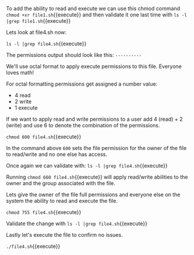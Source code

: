 To add the ability to read and execute we can use this chmod command `chmod +xr file1.sh`{{execute}} and then validate it one last time with `ls -l |grep file1.sh`{{execute}}


Lets look at file4.sh now:

`ls -l |grep file4.sh`{{execute}}

The permissions output should look like this:
`----------`

We'll use octal format to apply execute permissions to this file. Everyone loves math!

For octal formatting permissions get assigned a number value:
- 4 read
- 2 write
- 1 execute

If we want to apply read and write permissions to a user add 4 (read) + 2 (write) and use 6 to denote the combination of the permissions.

`chmod 600 file4.sh`{{execute}}

In the command above `600` sets the file permission for the owner of the file to read/write and no one else has access.

Once again we can validate with: `ls -l |grep file4.sh`{{execute}}

Running `chmod 660 file4.sh`{{execute}} will apply read/write abilities to the owner and the group associated with the file.

Lets give the owner of the file full permissions and everyone else on the system the ability to read and execute the file.

`chmod 755 file4.sh`{{execute}}

Validate the change with `ls -l |grep file4.sh`{{execute}}

Lastly let's execute the file to confirm no issues.

`./file4.sh`{{execute}}